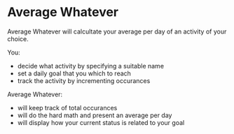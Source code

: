 # Average Whatever
Average Whatever will calcultate your average per day of an activity of your choice. 

You:
* decide what activity by specifying a suitable name
* set a daily goal that you which to reach
* track the activity by incrementing occurances

Average Whatever:
* will keep track of total occurances
* will do the hard math and present an average per day
* will display how your current status is related to your goal
